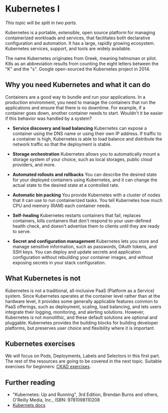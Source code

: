 # Kubernetes I
*This topic will be split in two parts.*

Kubernetes is a portable, extensible, open source platform for managing containerized workloads and services, that facilitates both declarative configuration and automation. It has a large, rapidly growing ecosystem. Kubernetes services, support, and tools are widely available.

The name Kubernetes originates from Greek, meaning helmsman or pilot. K8s as an abbreviation results from counting the eight letters between the "K" and the "s". Google open-sourced the Kubernetes project in 2014.

## Why you need Kubernetes and what it can do
Containers are a good way to bundle and run your applications. In a production environment, you need to manage the containers that run the applications and ensure that there is no downtime. For example, if a container goes down, another container needs to start. Wouldn't it be easier if this behavior was handled by a system?

- **Service discovery and load balancing** Kubernetes can expose a container using the DNS name or using their own IP address. If traffic to a container is high, Kubernetes is able to load balance and distribute the network traffic so that the deployment is stable.

- **Storage orchestration** Kubernetes allows you to automatically mount a storage system of your choice, such as local storages, public cloud providers, and more.

- **Automated rollouts and rollbacks** You can describe the desired state for your deployed containers using Kubernetes, and it can change the actual state to the desired state at a controlled rate.

- **Automatic bin packing** You provide Kubernetes with a cluster of nodes that it can use to run containerized tasks. You tell Kubernetes how much CPU and memory (RAM) each container needs.

- **Self-healing** Kubernetes restarts containers that fail, replaces containers, kills containers that don't respond to your user-defined health check, and doesn't advertise them to clients until they are ready to serve.

- **Secret and configuration management** Kubernetes lets you store and manage sensitive information, such as passwords, OAuth tokens, and SSH keys. You can deploy and update secrets and application configuration without rebuilding your container images, and without exposing secrets in your stack configuration.

## What Kubernetes is not
Kubernetes is not a traditional, all-inclusive PaaS (Platform as a Service) system. Since Kubernetes operates at the container level rather than at the hardware level, it provides some generally applicable features common to PaaS offerings, such as deployment, scaling, load balancing, and lets users integrate their logging, monitoring, and alerting solutions. However, Kubernetes is not monolithic, and these default solutions are optional and pluggable. Kubernetes provides the building blocks for building developer platforms, but preserves user choice and flexibility where it is important.

## Kubernetes exercises
We will focus on Pods, Deployments, Labels and Selectors in this first part. The rest of the resources are going to be covered in the next topic. Suitable exercises for beginners: [CKAD exercises](https://github.com/dgkanatsios/CKAD-exercises).

## Further reading
- "Kubernetes: Up and Running", 3rd Edition, Brendan Burns and others, O'Reilly Media, Inc., ISBN: 9781098110208
- [Kubernets docs](https://kubernetes.io/docs/concepts/overview/)
